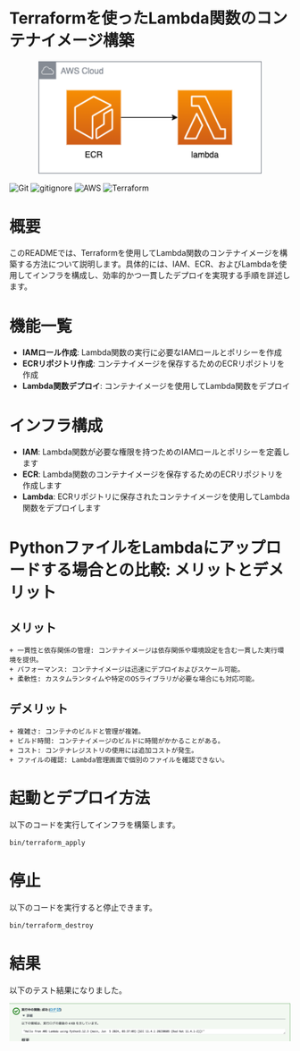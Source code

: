 # Terraformを使ったLambda関数のコンテナイメージ構築

<p align="center">
  <img src="sources/aws.png" alt="animated" width="400">
</p>

![Git](https://img.shields.io/badge/GIT-E44C30?logo=git&logoColor=white)
![gitignore](https://img.shields.io/badge/gitignore%20io-204ECF?logo=gitignoredotio&logoColor=white)
![AWS](https://img.shields.io/badge/AWS-%23FF9900.svg?logo=amazon-aws&logoColor=white)
![Terraform](https://img.shields.io/badge/terraform-%235835CC.svg?logo=terraform&logoColor=white)

# 概要

このREADMEでは、Terraformを使用してLambda関数のコンテナイメージを構築する方法について説明します。具体的には、IAM、ECR、およびLambdaを使用してインフラを構成し、効率的かつ一貫したデプロイを実現する手順を詳述します。

# 機能一覧
+ **IAMロール作成**: Lambda関数の実行に必要なIAMロールとポリシーを作成
+ **ECRリポジトリ作成**: コンテナイメージを保存するためのECRリポジトリを作成
+ **Lambda関数デプロイ**: コンテナイメージを使用してLambda関数をデプロイ

# インフラ構成
+ **IAM**: Lambda関数が必要な権限を持つためのIAMロールとポリシーを定義します
+ **ECR**: Lambda関数のコンテナイメージを保存するためのECRリポジトリを作成します
+ **Lambda**: ECRリポジトリに保存されたコンテナイメージを使用してLambda関数をデプロイします

# PythonファイルをLambdaにアップロードする場合との比較: メリットとデメリット

## メリット
    + 一貫性と依存関係の管理: コンテナイメージは依存関係や環境設定を含む一貫した実行環境を提供。
    + パフォーマンス: コンテナイメージは迅速にデプロイおよびスケール可能。
    + 柔軟性: カスタムランタイムや特定のOSライブラリが必要な場合にも対応可能。

## デメリット
    + 複雑さ: コンテナのビルドと管理が複雑。
    + ビルド時間: コンテナイメージのビルドに時間がかかることがある。
    + コスト: コンテナレジストリの使用には追加コストが発生。
    + ファイルの確認: Lambda管理画面で個別のファイルを確認できない。

# 起動とデプロイ方法

以下のコードを実行してインフラを構築します。
```
bin/terraform_apply
```

# 停止
以下のコードを実行すると停止できます。
```
bin/terraform_destroy
```

# 結果

以下のテスト結果になりました。

<p align="center">
  <img src="sources/log.png" alt="animated">
</p>

<!-- # Qiita記事

技術詳細はQiitaに記載しています。 -->
